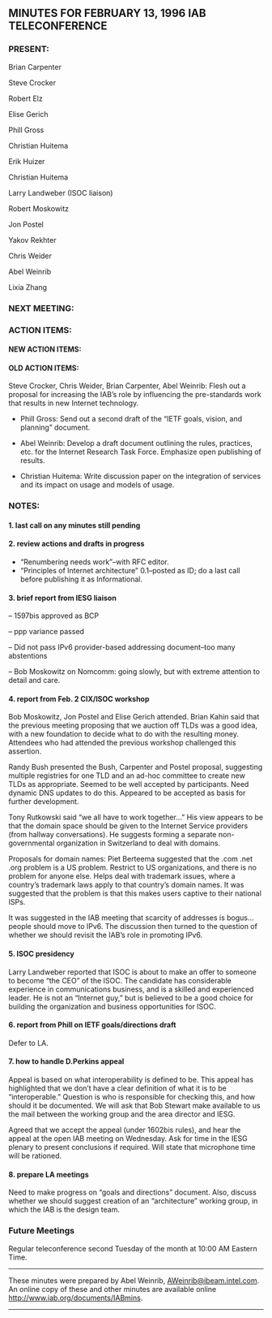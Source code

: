 
MINUTES FOR FEBRUARY 13, 1996 IAB TELECONFERENCE
------------------------------------------------


### PRESENT:



 Brian Carpenter  

 Steve Crocker  

 Robert Elz  

 Elise Gerich  

 Phill Gross  

 Christian Huitema  

 Erik Huizer  

 Christian Huitema  

 Larry Landweber (ISOC liaison)  

 Robert Moskowitz  

 Jon Postel  

 Yakov Rekhter  

 Chris Weider  

 Abel Weinrib  

Lixia Zhang

### NEXT MEETING:


### ACTION ITEMS:


#### NEW ACTION ITEMS:


#### OLD ACTION ITEMS:

 Steve Crocker, Chris Weider, Brian Carpenter, Abel Weinrib: Flesh out a proposal for increasing the IAB’s role by influencing the pre-standards work that results in new Internet technology.
+ Phill Gross: Send out a second draft of the “IETF goals, vision, and planning” document.

+ Abel Weinrib: Develop a draft document outlining the rules, practices, etc. for the Internet Research Task Force. Emphasize open publishing of results.

+ Christian Huitema: Write discussion paper on the integration of services and its impact on usage and models of usage.



### NOTES:


#### 1. last call on any minutes still pending


#### 2. review actions and drafts in progress

- “Renumbering needs work”–with RFC editor.
- “Principles of Internet architecture” 0.1–posted as ID; do a last call before publishing it as Informational.

#### 3. brief report from IESG liaison


 – 1597bis approved as BCP  

 – ppp variance passed  

 – Did not pass IPv6 provider-based addressing document–too many abstentions  

– Bob Moskowitz on Nomcomm: going slowly, but with extreme attention to detail and care.
#### 4. report from Feb. 2 CIX/ISOC workshop


Bob Moskowitz, Jon Postel and Elise Gerich attended.
 Brian Kahin said that the previous meeting proposing that we auction off TLDs was a good idea, with a new foundation to decide what to do with the resulting money. Attendees who had attended the previous workshop challenged this assertion. 


 Randy Bush presented the Bush, Carpenter and Postel proposal, suggesting multiple registries for one TLD and an ad-hoc committee to create new TLDs as appropriate. Seemed to be well accepted by participants. Need dynamic DNS updates to do this. Appeared to be accepted as basis for further development. 


 Tony Rutkowski said “we all have to work together…” His view appears to be that the domain space should be given to the Internet Service providers (from hallway conversations). He suggests forming a separate non-governmental organization in Switzerland to deal with domains. 


 Proposals for domain names: Piet Berteema suggested that the .com .net .org problem is a US problem. Restrict to US organizations, and there is no problem for anyone else. Helps deal with trademark issues, where a country’s trademark laws apply to that country’s domain names. It was suggested that the problem is that this makes users captive to their national ISPs. 


 It was suggested in the IAB meeting that scarcity of addresses is bogus… people should move to IPv6. The discussion then turned to the question of whether we should revisit the IAB’s role in promoting IPv6. 


#### 5. ISOC presidency


Larry Landweber reported that ISOC is about to make an offer to someone to become “the CEO” of the ISOC. The candidate has considerable experience in communications business, and is a skilled and experienced leader. He is not an “Internet guy,” but is believed to be a good choice for building the organization and business opportunities for ISOC.

#### 6. report from Phill on IETF goals/directions draft


Defer to LA.

#### 7. how to handle D.Perkins appeal


Appeal is based on what interoperability is defined to be. This appeal has highlighted that we don’t have a clear definition of what it is to be “interoperable.” Question is who is responsible for checking this, and how should it be documented.
 We will ask that Bob Stewart make available to us the mail between the working group and the area director and IESG. 


 Agreed that we accept the appeal (under 1602bis rules), and hear the appeal at the open IAB meeting on Wednesday. Ask for time in the IESG plenary to present conclusions if required. Will state that microphone time will be rationed. 


#### 8. prepare LA meetings


Need to make progress on “goals and directions” document.
 Also, discuss whether we should suggest creation of an “architecture” working group, in which the IAB is the design team. 



### Future Meetings



Regular teleconference second Tuesday of the month at 10:00 AM Eastern Time.




---


These minutes were prepared by Abel Weinrib, AWeinrib@ibeam.intel.com. An online copy of these and other minutes are available online http://www.iab.org/documents/IABmins.




---



